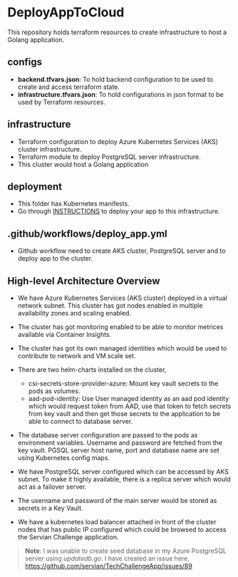 # DeployAppToCloud
This repository holds terraform resources to create infrastructure to host a Golang application. 

## configs 
- **backend.tfvars.json**: To hold backend configuration to be used to create and access terraform state.
- **infrastructure.tfvars.json**: To hold configurations in json format to be used by Terraform resources. 

## infrastructure
- Terraform configuration to deploy Azure Kubernetes Services (AKS) cluster infrastructure.
- Terraform module to deploy PostgreSQL server infrastructure.
- This cluster would host a Golang application 

## deployment
- This folder has Kubernetes manifests.
- Go through [INSTRUCTIONS](https://github.com/nehagargSeequent/DeployAppToCloud/blob/main/INSTRUCTIONS.md) to deploy your app to this infrastructure.

## .github/workflows/deploy_app.yml
- Github workflow need to create AKS cluster, PostgreSQL server and to deploy app to the cluster.

## High-level Architecture Overview
- We have Azure Kubernetes Services (AKS cluster) deployed in a virtual network subnet. This cluster has got nodes enabled in multiple availability zones and scaling enabled. 
- The cluster has got monitoring enabled to be able to monitor metrices available via Container Insights.
- The cluster has got its own managed identities which would be used to contribute to network and VM scale set.
- There are two helm-charts installed on the cluster,
    - csi-secrets-store-provider-azure: Mount key vault secrets to the pods as volumes.
    - aad-pod-identity: Use User managed identity as an aad pod identity which would request token from AAD, use that token to fetch secrets from key vault and then get those secrets to the application to be able to connect to database server.
- The database server configuration are passed to the pods as environment variables. Username and password are fetched from the key vault. PGSQL server host name, port and database name are set using Kubernetes config maps.

- We have PostgreSQL server configured which can be accessed by AKS subnet. To make it highly available, there is a replica server which would act as a failover server.
- The username and password of the main server would be stored as secrets in a Key Vault.

- We have a kubernetes load balancer attached in front of the cluster nodes that has public IP configured which could be browsed to access the Servian Challenge application. 

>**Note**: I was unable to create seed database in my Azure PostgreSQL server using _updatedb.go_. I have created an issue here, https://github.com/servian/TechChallengeApp/issues/89
